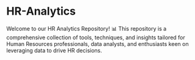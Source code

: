 # HR-Analytics
Welcome to our HR Analytics Repository! 📊  This repository is a comprehensive collection of tools, techniques, and insights tailored for Human Resources professionals, data analysts, and enthusiasts keen on leveraging data to drive HR decisions.
